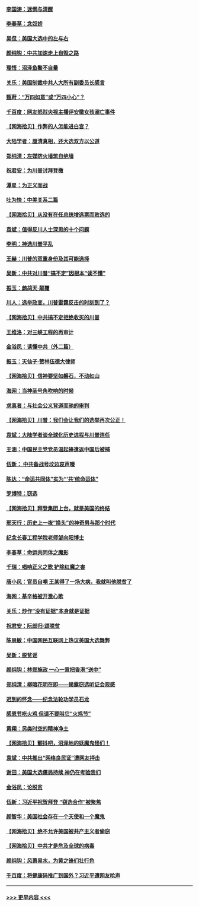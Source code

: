 #### [李国涛：迷惘与清醒](../pages/nsc993/n12607532.md?t=12101202) 
#### [李春草：念奴娇](../pages/nsc993/n12607083.md?t=12101202) 
#### [吴侃：美国大选中的左与右](../pages/nsc993/n12607054.md?t=12101202) 
#### [颜纯钩：中共加速走上自毁之路](../pages/nsc993/n12606473.md?t=12101202) 
#### [理悟：沼泽鱼鳖不自量](../pages/nsc993/n12606454.md?t=12101202) 
#### [关乐：美国制裁中共人大所有副委员长感言](../pages/nsc993/n12606442.md?t=12101202) 
#### [甄莳：“万四如意”或“万四小心”？](../pages/nsc993/n12606091.md?t=12101202) 
#### [千百度：网友怒怼央视主播评安徽女孩溺亡事件](../pages/nsc993/n12605370.md?t=12101202) 
#### [【网海拾贝】作弊的人怎能进白宫？](../pages/nsc993/n12603546.md?t=12101202) 
#### [大陆学者：厘清真相，还大选双方以公道](../pages/nsc993/n12603475.md?t=12101202) 
#### [郑纯清：左媒防火墙筑自绝墙](../pages/nsc993/n12602226.md?t=12101202) 
#### [祝君安：为川普讨拜登檄](../pages/nsc993/n12602199.md?t=12101202) 
#### [潭星：为正义而战](../pages/nsc993/n12600926.md?t=12101202) 
#### [吐为快：中美关系二篇](../pages/nsc993/n12600908.md?t=12101202) 
#### [【网海拾贝】从没有在任总统增选票而败选的](../pages/nsc993/n12600435.md?t=12101202) 
#### [袁斌：值得反川人士深思的十个问题](../pages/nsc993/n12600332.md?t=12101202) 
#### [李明：神选川普平乱](../pages/nsc993/n12599751.md?t=12101202) 
#### [王赫：川普的双重身份及其可能选择](../pages/nsc993/n12599723.md?t=12101202) 
#### [吴新：中共对川普“搞不定”因根本“读不懂”](../pages/nsc993/n12599502.md?t=12101202) 
#### [振玉：鹧鸪天‧颠覆](../pages/nsc993/n12599494.md?t=12101202) 
#### [川人：选举政变，川普雷霆反击的时刻到了？](../pages/nsc993/n12599291.md?t=12101202) 
#### [【网海拾贝】中共搞不定拒绝收买的川普](../pages/nsc993/n12598955.md?t=12101202) 
#### [王维洛：对三峡工程的再审计](../pages/nsc993/n12598436.md?t=12101202) 
#### [金浴凤：读懂中共（外二篇）](../pages/nsc993/n12597943.md?t=12101202) 
#### [振玉：天仙子‧赞林伍德大律师](../pages/nsc993/n12597929.md?t=12101202) 
#### [【网海拾贝】信神要坚如磐石，不动如山](../pages/nsc993/n12597901.md?t=12101202) 
#### [海网：当神圣号角吹响的时候](../pages/nsc993/n12595891.md?t=12101202) 
#### [求真者：与社会公义背道而驰的审判](../pages/nsc993/n12595868.md?t=12101202) 
#### [【网海拾贝】川普：我们会让我们的选举再次公正！](../pages/nsc993/n12594930.md?t=12101202) 
#### [袁斌：大陆学者谈全球化历史进程与川普连任](../pages/nsc993/n12594690.md?t=12101202) 
#### [王涵：中国民主党党员温起锋遣返中国后被捕](../pages/nsc993/n12594540.md?t=12101202) 
#### [伍新： 中共备战号坟边哀声嚎](../pages/nsc993/n12593086.md?t=12101202) 
#### [陈达：“命运共同体”实为“‘共’统命运体”](../pages/nsc993/n12590865.md?t=12101202) 
#### [罗博特：窃选](../pages/nsc993/n12590619.md?t=12101202) 
#### [【网海拾贝】拜登集团上台，就是美国的终结](../pages/nsc993/n12589725.md?t=12101202) 
#### [邢天行：历史上一夜“换头”的神奇男与那个时代](../pages/nsc993/n12589424.md?t=12101202) 
#### [纪念长春工程学院老师邹向阳博士](../pages/nsc993/n12585390.md?t=12101202) 
#### [李春草：命运共同体之魔影](../pages/nsc993/n12585026.md?t=12101202) 
#### [千瑞：唱响正义之歌 铲除红魔之害](../pages/nsc993/n12585002.md?t=12101202) 
#### [唐小风：官员自嘲 王某得了一场大病，我就叫他脱贫了](../pages/nsc993/n12584981.md?t=12101202) 
#### [海网：基辛格被开激心歌](../pages/nsc993/n12584946.md?t=12101202) 
#### [关乐：炒作“没有证据”本身就是证据](../pages/nsc993/n12583146.md?t=12101202) 
#### [祝君安：阮郎归‧颂脱贫](../pages/nsc993/n12583119.md?t=12101202) 
#### [陈思敏：中国网民互联网上热议美国大选舞弊](../pages/nsc993/n12582845.md?t=12101202) 
#### [吴新：脱贫谣](../pages/nsc993/n12580839.md?t=12101202) 
#### [颜纯钩：林郑施政 一心一意把香港“送中”](../pages/nsc993/n12580805.md?t=12101202) 
#### [郑纯清：柳暗花明在即——揭露窃选听证会观感](../pages/nsc993/n12580795.md?t=12101202) 
#### [迟到的怀念——纪念法轮功学员石龙](../pages/nsc993/n12580245.md?t=12101202) 
#### [感恩节吃火鸡  但请不要叫它“火鸡节”](../pages/nsc993/n12580252.md?t=12101202) 
#### [黄翔：另类时空的精神净土](../pages/nsc993/n12578638.md?t=12101202) 
#### [【网海拾贝】颤抖吧，沼泽地的妖魔鬼怪们！](../pages/nsc993/n12578552.md?t=12101202) 
#### [袁斌：中共推出“网络良民证”遭网友抨击](../pages/nsc993/n12578511.md?t=12101202) 
#### [谢田：美国大选僵局持续 神仍在考验我们](../pages/nsc993/n12577432.md?t=12101202) 
#### [金浴凤：论脱贫](../pages/nsc993/n12576386.md?t=12101202) 
#### [伍新：习近平祝贺拜登 “窃选合作”被聚焦](../pages/nsc993/n12576358.md?t=12101202) 
#### [颜智华：美国社会存在一个天使和一个魔鬼](../pages/nsc993/n12574299.md?t=12101202) 
#### [【网海拾贝】绝不允许美国被共产主义者偷窃](../pages/nsc993/n12573396.md?t=12101202) 
#### [【网海拾贝】中共才是危及全球的病毒](../pages/nsc993/n12571204.md?t=12101202) 
#### [颜纯钩：风萧易水，为黄之锋们壮行色](../pages/nsc993/n12571487.md?t=12101202) 
#### [千百度：将健康码推广到国外？习近平遭网友呛声](../pages/nsc993/n12570808.md?t=12101202) 

----
#### [ >>> 更早内容 <<< ](../indexes/nsc993-earlier.md)
